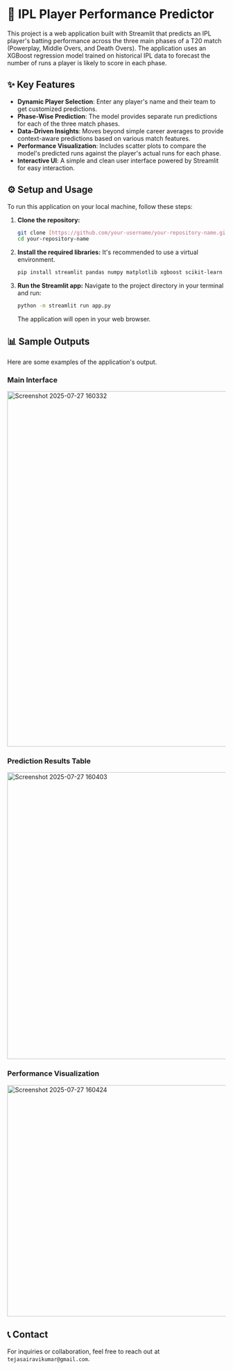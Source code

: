 # 🏏 IPL Player Performance Predictor

This project is a web application built with Streamlit that predicts an IPL player's batting performance across the three main phases of a T20 match (Powerplay, Middle Overs, and Death Overs). The application uses an XGBoost regression model trained on historical IPL data to forecast the number of runs a player is likely to score in each phase.

## ✨ Key Features

-   **Dynamic Player Selection**: Enter any player's name and their team to get customized predictions.
-   **Phase-Wise Prediction**: The model provides separate run predictions for each of the three match phases.
-   **Data-Driven Insights**: Moves beyond simple career averages to provide context-aware predictions based on various match features.
-   **Performance Visualization**: Includes scatter plots to compare the model's predicted runs against the player's actual runs for each phase.
-   **Interactive UI**: A simple and clean user interface powered by Streamlit for easy interaction.
## ⚙️ Setup and Usage

To run this application on your local machine, follow these steps:

1.  **Clone the repository:**
    ```bash
    git clone [https://github.com/your-username/your-repository-name.git](https://github.com/your-username/your-repository-name.git)
    cd your-repository-name
    ```

2.  **Install the required libraries:**
    It's recommended to use a virtual environment.
    ```bash
    pip install streamlit pandas numpy matplotlib xgboost scikit-learn
    ```

3.  **Run the Streamlit app:**
    Navigate to the project directory in your terminal and run:
    ```bash
    python -m streamlit run app.py
    ```
    The application will open in your web browser.

## 📊 Sample Outputs

Here are some examples of the application's output.

### Main Interface

<img width="975" height="819" alt="Screenshot 2025-07-27 160332" src="https://github.com/user-attachments/assets/ff7c8861-ebba-49a9-9d85-8701f731a5e8" />


### Prediction Results Table

<img width="935" height="661" alt="Screenshot 2025-07-27 160403" src="https://github.com/user-attachments/assets/d42fe92f-4060-434e-8b41-f31c713f91bf" />


### Performance Visualization

<img width="892" height="533" alt="Screenshot 2025-07-27 160424" src="https://github.com/user-attachments/assets/78dfe322-f024-4eb5-b278-d1c60016c885" />

## 📞 Contact

For inquiries or collaboration, feel free to reach out at `tejasairavikumar@gmail.com`.


